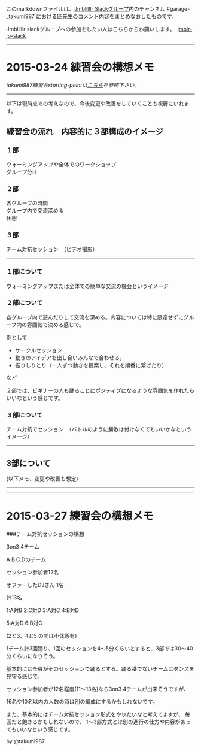 このmarkdownファイルは、[Jmblllllr Slackグループ](https://jmblr-jp.slack.com/)内のチャンネル #garage-_takumi987 における匠先生のコメント内容をまとめなおしたものです。

Jmblllllr slackグループへの参加をしたい人はこちらからお願いします。　[jmblr-jp-slack](https://jmblr-jp-slack.herokuapp.com/)

---

# 2015-03-24 練習会の構想メモ

*takumi987練習会starting-pointは[こちら](https://github.com/Jmblllllr/garageT987/blob/master/starting-point.md)を参照下さい。*

---

以下は現時点での考えなので、今後変更や改善をしていくことも視野にいれます。

## 練習会の流れ　内容的に３部構成のイメージ

### １部
ウォーミングアップや全体でのワークショップ  
グループ分け

### ２部
各グループの時間  
グループ内で交流深める  
休憩

### ３部
チーム対抗セッション　（ビデオ撮影）

---

### １部について
ウォーミングアップまたは全体での簡単な交流の機会というイメージ

### ２部について
各グループ内で遊んだりして交流を深める。内容については特に限定せずにグループ内の雰囲気で決める感じで。  

例として
- サークルセッション
- 動きのアイデアを出し合いみんなで合わせる。
- 振りしりとり（一人ずつ動きを提案し、それを順番に繋げたり）

など

２部では、ビギナーの人も踊ることにポジティブになるような雰囲気を作れたらいいなという感じです。

### ３部について
チーム対抗でセッション　（バトルのように勝敗は付けなくてもいいかなというイメージ）

---


## 3部について

(以下メモ、変更や改善も想定)

---

---

# 2015-03-27 練習会の構想メモ


###チーム対抗セッションの構想

3on3 4チーム

A.B.C.Dのチーム

セッション参加者12名

オファーしたDJさん 1名

計13名

1:A対B  2:C対D  3:A対C  4:B対D

5:A対D  6:B対C

(2と3、4と5 の間は小休憩有)

1チーム計3回踊り、1回のセッションを4〜5分くらいとすると、3部では30〜40分くらいになりそう。

基本的には全員がそのセッションで踊るとする。踊る番でないチームはダンスを見守る感じで。

セッション参加者が12名程度(11〜13名)なら3on3 4チームが出来そうですが、

16名や10名以内の人数の時は別の編成にするかもしれないです。

また、基本的にはチーム対抗セッション形式をやりたいなと考えてますが、
毎回だと飽きるかもしれないので、
1〜3部方式とは別の進行の仕方や内容があってもいいなという感じです。

by @takumi987


